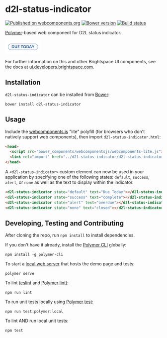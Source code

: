 # d2l-status-indicator
[![Published on webcomponents.org](https://img.shields.io/badge/webcomponents.org-published-blue.svg)](https://www.webcomponents.org/element/BrightspaceUI/status-indicator)
[![Bower version][bower-image]][bower-url]
[![Build status][ci-image]][ci-url]

[Polymer](https://www.polymer-project.org)-based web component for D2L status indicator.

![screenshot of status-indicator component](/default-indicator.png)

For further information on this and other Brightspace UI components, see the docs at [ui.developers.brightspace.com](http://ui.developers.brightspace.com/).

## Installation

`d2l-status-indicator` can be installed from [Bower][bower-url]:
```shell
bower install d2l-status-indicator
```

## Usage

Include the [webcomponents.js](http://webcomponents.org/polyfills/) "lite" polyfill (for browsers who don't natively support web components), then import `d2l-status-indicator.html`:
```html
<head>
  <script src="bower_components/webcomponentsjs/webcomponents-lite.js"></script>
  <link rel="import" href="../d2l-status-indicator/d2l-status-indicator.html">
</head>
```

A `<d2l-status-indicator>` custom element can now be used in your application by specifying one of the following states: `default`, `success`, `alert`, or `none` as well as the text to display within the indicator.

<!---
```
<custom-element-demo>
  <template>
    <script src="../webcomponentsjs/webcomponents-lite.js"></script>
    <link rel="import" href="../d2l-typography/d2l-typography.html">
    <link rel="import" href="d2l-status-indicator.html">
    <custom-style include="d2l-typography">
      <style is="custom-style" include="d2l-typography"></style>
    </custom-style>
    <style>
      html {
        font-size: 20px;
      }
	  d2l-status-indicator {
		  margin-bottom: 10px;
	  }
    </style>
    <next-code-block></next-code-block>
  </template>
</custom-element-demo>
```
-->
```html
<d2l-status-indicator state="default" text="Due Today"></d2l-status-indicator>
<d2l-status-indicator state="success" text="complete"></d2l-status-indicator>
<d2l-status-indicator state="alert" text="overdue"></d2l-status-indicator>
<d2l-status-indicator state="none" text="closed"></d2l-status-indicator>
```

## Developing, Testing and Contributing

After cloning the repo, run `npm install` to install dependencies.

If you don't have it already, install the [Polymer CLI](https://www.polymer-project.org/2.0/docs/tools/polymer-cli) globally:

```shell
npm install -g polymer-cli
```

To start a [local web server](https://www.polymer-project.org/2.0/docs/tools/polymer-cli-commands#serve) that hosts the demo page and tests:

```shell
polymer serve
```

To lint ([eslint](http://eslint.org/) and [Polymer lint](https://www.polymer-project.org/2.0/docs/tools/polymer-cli-commands#lint)):

```shell
npm run lint
```

To run unit tests locally using [Polymer test](https://www.polymer-project.org/2.0/docs/tools/polymer-cli-commands#tests):

```shell
npm run test:polymer:local
```

To lint AND run local unit tests:

```shell
npm test
```

[bower-url]: http://bower.io/search/?q=d2l-status-indicator
[bower-image]: https://badge.fury.io/bo/d2l-status-indicator.svg
[ci-url]: https://travis-ci.org/BrightspaceUI/status-indicator
[ci-image]: https://travis-ci.org/BrightspaceUI/status-indicator.svg?branch=master
